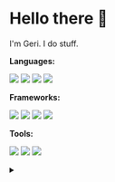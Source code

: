 # Hello there 👋

I'm Geri. I do stuff.

**Languages:**

![](https://img.shields.io/badge/-CPP-1C2125?style=for-the-badge&labelColor=00599C&logo=data:image/png;base64,iVBORw0KGgoAAAANSUhEUgAAABYAAAAYCAYAAAD+vg1LAAABHklEQVRIibVVURHCMAx9xyGgEpAwBwwFTEIlIAEJSKiESigOwMEkFAWPj4WjdGk3dlvucusly7vkNUlBEhN6IOn4FSe2alzNaUheSUaOJYrP/AvckewVwFx6+XcSuCEZZgDmEiR2BGz4y+NScYKFD6jGI8V+y7JpxVaLaVDJNLByOeIr0eZRcPoKYK5eS2qHsbwA2MxmAXjR3BcUDGgZ37KMHoWK2goVQQNuE1BbCJySsFeKSEvr1DJ/aXMJXRcADYBG43gdUahIe3YxFVrGNjk7AE/lnzuAk3xnZxw5HgzLoRO8nFPfRcu4NCCBKwxIVAo5YhgGU7keg6GDzoovflbl1BJKe3v2EtpsbW666Dd/mvJ9e+XKj2mqBy54/t+LNdtxix0+cAAAAABJRU5ErkJggg==&logoColor=white&color=1C2125)
![](https://img.shields.io/badge/-C_Sharp-1C2125?style=for-the-badge&labelColor=9B75CD&logo=C-Sharp&logoColor=white&color=1C2125)
![](https://img.shields.io/badge/-Python-1C2125?style=for-the-badge&labelColor=3776AB&logo=Python&logoColor=white&color=1C2125)
![](https://img.shields.io/badge/-JavaScript-1C2125?style=for-the-badge&labelColor=F7DF1E&logo=JavaScript&logoColor=1C2125&color=1C2125)

**Frameworks:**

![](https://img.shields.io/badge/-Unity-1C2125?style=for-the-badge&labelColor=1C2125&logo=Unity&logoColor=white&color=1C2125)
![](https://img.shields.io/badge/-UWP-1C2125?style=for-the-badge&labelColor=007BD1&logo=windows&logoColor=white&color=1C2125)
![](https://img.shields.io/badge/-WPF-1C2125?style=for-the-badge&labelColor=007BD1&logo=windows&logoColor=white&color=1C2125)
![](https://img.shields.io/badge/-React-61DAFB?style=for-the-badge&labelColor=61DAFB&logo=React&logoColor=1C2125&color=1C2125)

**Tools:**

![](https://img.shields.io/badge/-Visual_Studio-1C2125?style=for-the-badge&labelColor=5C2D91&logo=Visual-Studio&logoColor=white&color=1C2125)
![](https://img.shields.io/badge/-VS_Code-1C2125?style=for-the-badge&labelColor=007ACC&logo=Visual-Studio-Code&logoColor=white&color=1C2125)
![](https://img.shields.io/badge/-Vim-1C2125?style=for-the-badge&labelColor=019733&logo=Vim&logoColor=white&color=1C2125)

<details>
  <summary> </summary>
  <img src="https://raw.githubusercontent.com/weyh/weyh/main/chika.gif">
</details>
